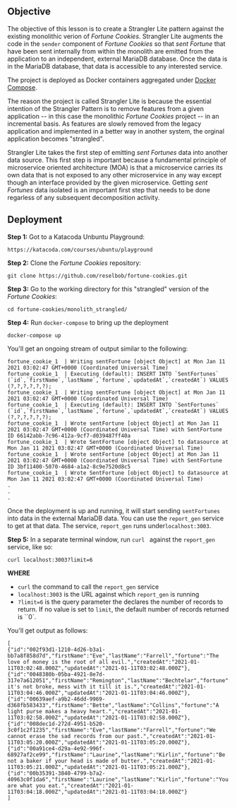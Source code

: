 ## Objective
The objective of this lesson is to create a Strangler Lite pattern against the existing monolithic verion of *Fortune Cookies*. Strangler Lite augments the code in the `sender` component of *Fortune Cookies* so that *sent Fortune* that have been sent internally from within the monolith are emitted from the application to an independent, external MariaDB database. Once the data is in the MariaDB database, that data is accessible to any interested service.

The project is deployed as Docker containers aggregated under [Docker Compose](https://docs.docker.com/compose/).

The reason the project is called Strangler Lite is because the essential intention of the Strangler Pattern is to remove features from a given application -- in this case the monolithic *Fortune Cookies* project -- in an incremental basis. As features are slowly removed from the legacy application and implemented in a better way in another system, the orginal application becomes "strangled".

Strangler Lite takes the first step of emitting *sent Fortunes* data into another data source. This first step is important because a fundamental principle of microservice oriented architecture (MOA) is that a microservice carries its own data that is not exposed to any other microservice in any way except though an interface provided by the given microservice. Getting *sent Fortunes* data isolated is an important first step that needs to be done regarless of any subsequent decomposition activity. 


## Deployment

**Step 1:** Got to a Katacoda Unbuntu Playground:

`https://katacoda.com/courses/ubuntu/playground`

**Step 2:** Clone the *Fortune Cookies* repository:

`git clone https://github.com/reselbob/fortune-cookies.git`

**Step 3:** Go to the working directory for this "strangled" version of the *Fortune Cookies*:

`cd fortune-cookies/monolith_strangled/`

**Step 4:** Run `docker-compose` to bring up the deployment

`docker-compose up`

You'll get an ongoing stream of output similar to the following:

```
fortune_cookie_1  | Writing sentFortune [object Object] at Mon Jan 11 2021 03:02:47 GMT+0000 (Coordinated Universal Time)
fortune_cookie_1  | Executing (default): INSERT INTO `SentFortunes` (`id`,`firstName`,`lastName`,`fortune`,`updatedAt`,`createdAt`) VALUES (?,?,?,?,?,?);
fortune_cookie_1  | Writing sentFortune [object Object] at Mon Jan 11 2021 03:02:47 GMT+0000 (Coordinated Universal Time)
fortune_cookie_1  | Executing (default): INSERT INTO `SentFortunes` (`id`,`firstName`,`lastName`,`fortune`,`updatedAt`,`createdAt`) VALUES (?,?,?,?,?,?);
fortune_cookie_1  | Wrote sentFortune [object Object] at Mon Jan 11 2021 03:02:47 GMT+0000 (Coordinated Universal Time) with SentFortune ID 66142abb-7c96-412a-9cf7-d039487ff40a
fortune_cookie_1  | Wrote SentFortune [object Object] to datasource at Mon Jan 11 2021 03:02:47 GMT+0000 (Coordinated Universal Time)
fortune_cookie_1  | Wrote sentFortune [object Object] at Mon Jan 11 2021 03:02:47 GMT+0000 (Coordinated Universal Time) with SentFortune ID 3bf11400-5070-4684-a1a2-8c9e7520d8c5
fortune_cookie_1  | Wrote SentFortune [object Object] to datasource at Mon Jan 11 2021 03:02:47 GMT+0000 (Coordinated Universal Time)
.
.
.
```

Once the deployment is up and running, it will start sending `sentFortunes` into data in the external MariaDB data. You can use the `report_gen` service to get at that data. The service, `report_gen` runs under`localhost:3003`.

**Step 5:** In a separate terminal window, run `curl ` against the `report_gen` service, like so:

`curl localhost:3003?limit=6`

**WHERE**

* `curl` the command to call the `report_gen` service
* `localhost:3003` is the URL against which `report_gen` is running
* `?limit=6` is the query parameter the declares the number of records to return. If no value is set to `limit`, the default number of records returned is ``0`.

You'll get output as follows:

```
[
{"id":"002f93d1-1210-4d26-b3a1-bb7a8f858d7d","firstName":"Eve","lastName":"Farrell","fortune":"The love of money is the root of all evil.","createdAt":"2021-01-11T03:02:48.000Z","updatedAt":"2021-01-11T03:02:48.000Z"},
{"id":"0048380b-05ba-4921-8e7d-317e7a612051","firstName":"Remington","lastName":"Bechtelar","fortune":"If it's not broke, mess with it till it is.","createdAt":"2021-01-11T03:04:46.000Z","updatedAt":"2021-01-11T03:04:46.000Z"},
{"id":"00639aef-a9b2-46dd-9969-d368fb583433","firstName":"Bette","lastName":"Collins","fortune":"A light purse makes a heavy heart.","createdAt":"2021-01-11T03:02:58.000Z","updatedAt":"2021-01-11T03:02:58.000Z"},
{"id":"008dec1d-272d-4951-b520-3c0f1c2f1235","firstName":"Eve","lastName":"Farrell","fortune":"We cannot erase the sad records from our past.","createdAt":"2021-01-11T03:05:20.000Z","updatedAt":"2021-01-11T03:05:20.000Z"},
{"id":"00a91ce4-d29a-4e92-996f-68927af2ce99","firstName":"Laurine","lastName":"Kirlin","fortune":"Be not a baker if your head is made of butter.","createdAt":"2021-01-11T03:05:21.000Z","updatedAt":"2021-01-11T03:05:21.000Z"},
{"id":"00b35391-3840-4799-b7a2-40963c0f1da6","firstName":"Laurine","lastName":"Kirlin","fortune":"You are what you eat.","createdAt":"2021-01-11T03:04:18.000Z","updatedAt":"2021-01-11T03:04:18.000Z"}
]

```
